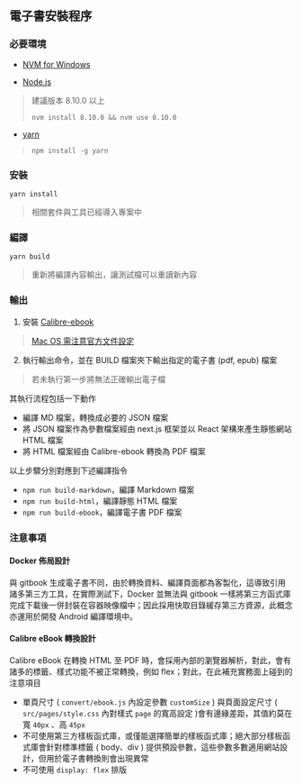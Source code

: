 ## 電子書安裝程序

### 必要環境

+ [NVM for Windows](https://github.com/coreybutler/nvm-windows)

+ [Node.js](https://nodejs.org/en/)
> 建議版本 8.10.0 以上
>
> ```nvm install 8.10.0 && nvm use 8.10.0```

+ [yarn](https://yarnpkg.com/zh-Hans/)
> ```npm install -g yarn```

### 安裝

```
yarn install
```
> 相關套件與工具已經導入專案中

### 編譯

```
yarn build
```
> 重新將編譯內容輸出，讓測試檔可以重讀新內容

### 輸出

1. 安裝 [Calibre-ebook](https://calibre-ebook.com/download)
> [Mac OS 需注意官方文件設定](https://toolchain.gitbook.com/ebook.html)

2. 執行輸出命令，並在 BUILD 檔案夾下輸出指定的電子書 (pdf, epub) 檔案
> 若未執行第一步將無法正確輸出電子檔

其執行流程包括一下動作

+ 編譯 MD 檔案，轉換成必要的 JSON 檔案
+ 將 JSON 檔案作為參數檔案經由 next.js 框架並以 React 架構來產生靜態網站 HTML 檔案
+ 將 HTML 檔案經由 Calibre-ebook 轉換為 PDF 檔案

以上步驟分別對應到下述編譯指令

+ ```npm run build-markdown```，編譯 Markdown 檔案
+ ```npm run build-html```，編譯靜態 HTML 檔案
+ ```npm run build-ebook```，編譯電子書 PDF 檔案

### 注意事項

#### Docker 佈局設計

與 gitbook 生成電子書不同，由於轉換資料、編譯頁面都為客製化，這導致引用諸多第三方工具，在實際測試下，Docker 並無法與 gitbook 一樣將第三方函式庫完成下載後一併封裝在容器映像檔中；因此採用快取目錄緩存第三方資源，此概念亦運用於開發 Android 編譯環境中。

#### Calibre eBook 轉換設計

Calibre eBook 在轉換 HTML 至 PDF 時，會採用內部的瀏覽器解析，對此，會有諸多的標籤、樣式功能不被正常轉換，例如 flex；對此，在此補充實務面上碰到的注意項目

+ 單頁尺寸 ( ```convert/ebook.js``` 內設定參數 ```customSize``` ) 與頁面設定尺寸 ( ```src/pages/style.css``` 內對樣式 ```page``` 的寬高設定 )會有邊緣差距，其值約莫在寬 ```40px``` 、高 ```45px```
+ 不可使用第三方樣板函式庫，或僅能選擇簡單的樣板函式庫；絕大部分樣板函式庫會針對標準標籤 ( body、div ) 提供預設參數，這些參數多數適用網站設計，但用於電子書轉換則會出現異常
+ 不可使用 ```display: flex``` 排版
